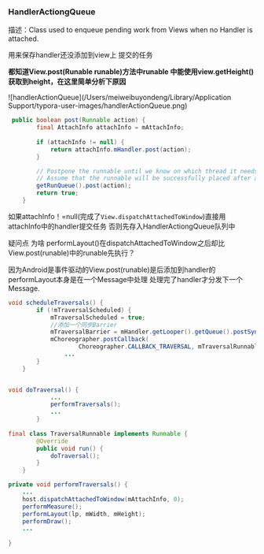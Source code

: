 ### HandlerActiongQueue

描述：Class used to enqueue pending work from Views when no Handler is attached.

用来保存handler还没添加到view上 提交的任务

**都知道View.post(Runable runable)方法中runable 中能使用view.getHeight()获取到height，在这里简单分析下原因**



![handlerActionQueue](/Users/meiweibuyondeng/Library/Application Support/typora-user-images/handlerActionQueue.png)



```java
 public boolean post(Runnable action) {
        final AttachInfo attachInfo = mAttachInfo;
    
        if (attachInfo != null) {
            return attachInfo.mHandler.post(action);
        }

        // Postpone the runnable until we know on which thread it needs to run.
        // Assume that the runnable will be successfully placed after attach.
        getRunQueue().post(action);
        return true;
    }
```


如果attachInfo！=null(完成了`View.dispatchAttachedToWindow`)直接用attachInfo中的handler提交任务 否则先存入HandlerActiongQueue队列中

疑问点 为啥 performLayout()在dispatchAttachedToWindow之后却比View.post(runable)中的runable先执行？

因为Android是事件驱动的View.post(runable)是后添加到handler的performLayout本身是在一个Message中处理 处理完了handler才分发下一个Message.





```java
void scheduleTraversals() {
        if (!mTraversalScheduled) {
            mTraversalScheduled = true;
            //添加一个同步Barrier
            mTraversalBarrier = mHandler.getLooper().getQueue().postSyncBarrier();
            mChoreographer.postCallback(
                    Choreographer.CALLBACK_TRAVERSAL, mTraversalRunnable, null);
				...
        }
    }		


void doTraversal() {
    		...
            performTraversals();
			...
        }
        
final class TraversalRunnable implements Runnable {
        @Override
        public void run() {
            doTraversal();
        }
    }

private void performTraversals() {
    ...
    host.dispatchAttachedToWindow(mAttachInfo, 0);
    performMeasure();
    performLayout(lp, mWidth, mHeight);
    performDraw();
    ...
    
}
```

